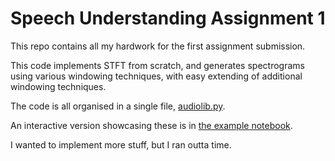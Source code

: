 # Speech Understanding Assignment 1

This repo contains all my hardwork for the first assignment submission.

This code implements STFT from scratch, and generates spectrograms using various windowing techniques, with easy extending of additional windowing techniques.

The code is all organised in a single file, [audiolib.py](./audiolib.py).

An interactive version showcasing these is in [the example notebook](./example.ipynb).


I wanted to implement more stuff, but I ran outta time.



